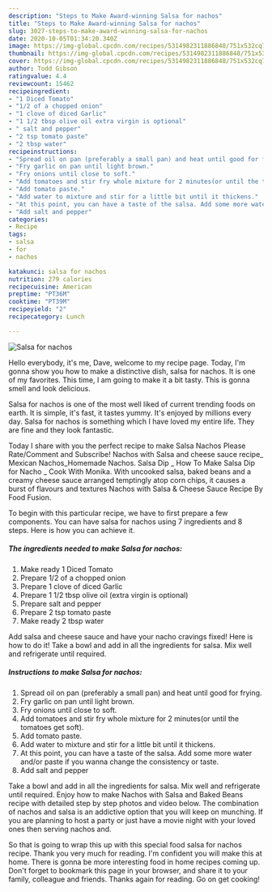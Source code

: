 ```yaml
---
description: "Steps to Make Award-winning Salsa for nachos"
title: "Steps to Make Award-winning Salsa for nachos"
slug: 3027-steps-to-make-award-winning-salsa-for-nachos
date: 2020-10-05T01:34:20.340Z
image: https://img-global.cpcdn.com/recipes/5314982311886848/751x532cq70/salsa-for-nachos-recipe-main-photo.jpg
thumbnail: https://img-global.cpcdn.com/recipes/5314982311886848/751x532cq70/salsa-for-nachos-recipe-main-photo.jpg
cover: https://img-global.cpcdn.com/recipes/5314982311886848/751x532cq70/salsa-for-nachos-recipe-main-photo.jpg
author: Todd Gibson
ratingvalue: 4.4
reviewcount: 15462
recipeingredient:
- "1 Diced Tomato"
- "1/2 of a chopped onion"
- "1 clove of diced Garlic"
- "1 1/2 tbsp olive oil extra virgin is optional"
- " salt and pepper"
- "2 tsp tomato paste"
- "2 tbsp water"
recipeinstructions:
- "Spread oil on pan (preferably a small pan) and heat until good for frying."
- "Fry garlic on pan until light brown."
- "Fry onions until close to soft."
- "Add tomatoes and stir fry whole mixture for 2 minutes(or until the tomatoes get soft)."
- "Add tomato paste."
- "Add water to mixture and stir for a little bit until it thickens."
- "At this point, you can have a taste of the salsa. Add some more water and/or paste if you wanna change the consistency or taste."
- "Add salt and pepper"
categories:
- Recipe
tags:
- salsa
- for
- nachos

katakunci: salsa for nachos 
nutrition: 279 calories
recipecuisine: American
preptime: "PT36M"
cooktime: "PT39M"
recipeyield: "2"
recipecategory: Lunch

---
```



![Salsa for nachos](https://img-global.cpcdn.com/recipes/5314982311886848/751x532cq70/salsa-for-nachos-recipe-main-photo.jpg)

Hello everybody, it's me, Dave, welcome to my recipe page. Today, I'm gonna show you how to make a distinctive dish, salsa for nachos. It is one of my favorites. This time, I am going to make it a bit tasty. This is gonna smell and look delicious.

Salsa for nachos is one of the most well liked of current trending foods on earth. It is simple, it's fast, it tastes yummy. It's enjoyed by millions every day. Salsa for nachos is something which I have loved my entire life. They are fine and they look fantastic.

Today I share with you the perfect recipe to make Salsa Nachos Please Rate/Comment and Subscribe! Nachos with Salsa and cheese sauce recipe_ Mexican Nachos_Homemade Nachos. Salsa Dip _ How To Make Salsa Dip for Nacho _ Cook With Monika. With uncooked salsa, baked beans and a creamy cheese sauce arranged temptingly atop corn chips, it causes a burst of flavours and textures Nachos with Salsa &amp; Cheese Sauce Recipe By Food Fusion.


To begin with this particular recipe, we have to first prepare a few components. You can have salsa for nachos using 7 ingredients and 8 steps. Here is how you can achieve it.

<!--inarticleads1-->

##### The ingredients needed to make Salsa for nachos:

1. Make ready 1 Diced Tomato
1. Prepare 1/2 of a chopped onion
1. Prepare 1 clove of diced Garlic
1. Prepare 1 1/2 tbsp olive oil (extra virgin is optional)
1. Prepare  salt and pepper
1. Prepare 2 tsp tomato paste
1. Make ready 2 tbsp water


Add salsa and cheese sauce and have your nacho cravings fixed! Here is how to do it! Take a bowl and add in all the ingredients for salsa. Mix well and refrigerate until required. 

<!--inarticleads2-->

##### Instructions to make Salsa for nachos:

1. Spread oil on pan (preferably a small pan) and heat until good for frying.
1. Fry garlic on pan until light brown.
1. Fry onions until close to soft.
1. Add tomatoes and stir fry whole mixture for 2 minutes(or until the tomatoes get soft).
1. Add tomato paste.
1. Add water to mixture and stir for a little bit until it thickens.
1. At this point, you can have a taste of the salsa. Add some more water and/or paste if you wanna change the consistency or taste.
1. Add salt and pepper


Take a bowl and add in all the ingredients for salsa. Mix well and refrigerate until required. Enjoy how to make Nachos with Salsa and Baked Beans recipe with detailed step by step photos and video below. The combination of nachos and salsa is an addictive option that you will keep on munching. If you are planning to host a party or just have a movie night with your loved ones then serving nachos and. 

So that is going to wrap this up with this special food salsa for nachos recipe. Thank you very much for reading. I'm confident you will make this at home. There is gonna be more interesting food in home recipes coming up. Don't forget to bookmark this page in your browser, and share it to your family, colleague and friends. Thanks again for reading. Go on get cooking!
